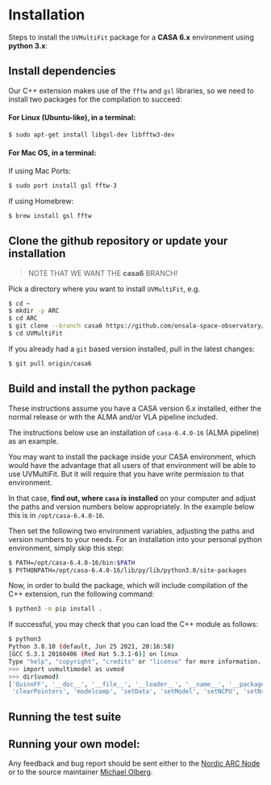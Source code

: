 # Installation

Steps to install the `UVMultiFit` package for a **CASA 6.x** environment using **python 3.x**:

## Install dependencies

Our C++ extension makes use of the `fftw` and `gsl` libraries, so we
need to install two packages for the compilation to succeed:

#### For Linux (Ubuntu-like), in a terminal:

``` bash
$ sudo apt-get install libgsl-dev libfftw3-dev
```

#### For Mac OS, in a terminal:

If using Mac Ports:

``` bash
$ sudo port install gsl fftw-3
```

If using Homebrew:

``` bash
$ brew install gsl fftw
```

## Clone the github repository or update your installation

> NOTE THAT WE WANT THE **casa6** BRANCH!

Pick a directory where you want to install `UVMultiFit`, e.g.

``` bash
$ cd ~
$ mkdir -p ARC
$ cd ARC
$ git clone --branch casa6 https://github.com/onsala-space-observatory/UVMultiFit.git
$ cd UVMultiFit
```

If you already had a `git` based version installed, pull in the latest changes:

``` bash
$ git pull origin/casa6
```

## Build and install the python package

These instructions assume you have a CASA version 6.x installed,
either the normal release or with the ALMA and/or VLA pipeline
included.

The instructions below use an installation of `casa-6.4.0-16` (ALMA
pipeline) as an example.

You may want to install the package inside your CASA environment,
which would have the advantage that all users of that environment will
be able to use UVMultiFit. But it will require that you have write
permission to that environment.

In that case, **find out, where `casa` is installed** on your computer
and adjust the paths and version numbers below appropriately.  In the
example below this is in `/opt/casa-6.4.0-16`.

Then set the following two environment variables, adjusting
the paths and version numbers to your needs. For an installation into
your personal python environment, simply skip this step:

``` bash
$ PATH=/opt/casa-6.4.0-16/bin:$PATH
$ PYTHONPATH=/opt/casa-6.4.0-16/lib/py/lib/python3.8/site-packages
```

Now, in order to build the package, which will include compilation of
the C++ extension, run the following command:

``` bash
$ python3 -m pip install .
```

If successful, you may check that you can load the C++ module as follows:

``` bash
$ python3
Python 3.8.10 (default, Jun 25 2021, 20:16:58)
[GCC 5.3.1 20160406 (Red Hat 5.3.1-6)] on linux
Type "help", "copyright", "credits" or "license" for more information.
>>> import uvmultimodel as uvmod
>>> dir(uvmod)
['QuinnFF', '__doc__', '__file__', '__loader__', '__name__', '__package__', '__spec__',
 'clearPointers', 'modelcomp', 'setData', 'setModel', 'setNCPU', 'setNspw', 'setWork']
```

## Running the test suite

## Running your own model:

Any feedback and bug report should be sent either to the
[Nordic ARC Node](mailto:contact@nordic-alma.se) or to the source maintainer
[Michael Olberg](mailto:michael.olberg@chalmers.se).
